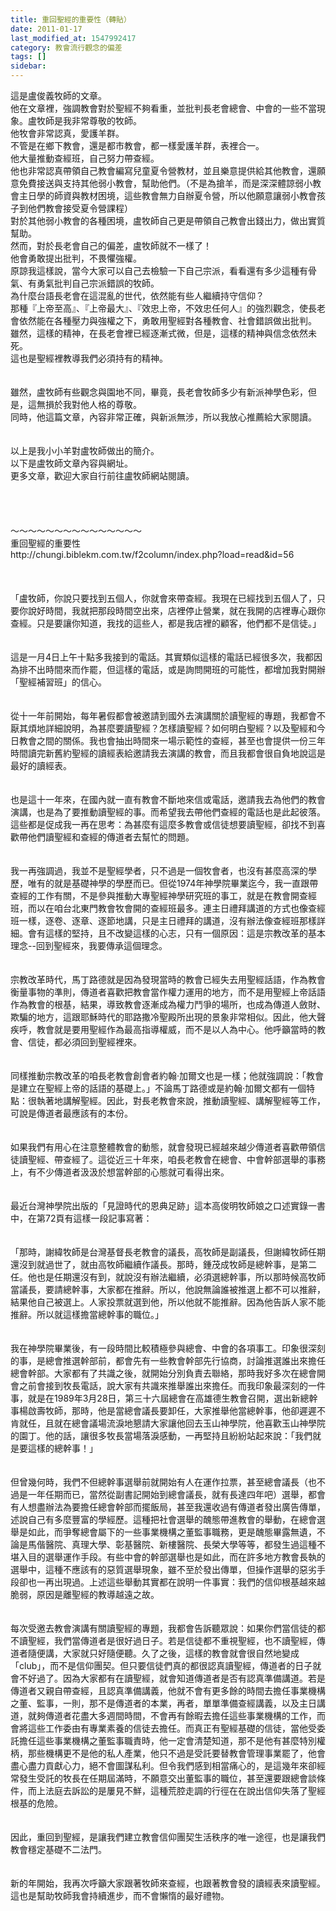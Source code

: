 ```yaml
---
title: 重回聖經的重要性（轉貼）
date: 2011-01-17
last_modified_at: 1547992417
category: 教會流行觀念的偏差
tags: []
sidebar: 
---
```


<p>這是盧俊義牧師的文章。<br/>他在文章裡，強調教會對於聖經不夠看重，並批判長老會總會、中會的一些不當現象。<!--more-->盧牧師是我非常尊敬的牧師。<br/>他牧會非常認真，愛護羊群。<br/>不管是在鄉下教會，還是都市教會，都一樣愛護羊群，表裡合一。<br/>他大量推動查經班，自己努力帶查經。<br/>他也非常認真帶領自己教會編寫兒童夏令營教材，並且樂意提供給其他教會，還願意免費接送與支持其他弱小教會，幫助他們。（不是為搶羊，而是深深體諒弱小教會主日學的師資與教材困境，這些教會無力自辦夏令營，所以他願意讓弱小教會孩子到他們教會接受夏令營課程）<br/>對於其他弱小教會的各種困境，盧牧師自己更是帶領自己教會出錢出力，做出實質幫助。<br/>然而，對於長老會自己的偏差，盧牧師就不一樣了！<br/>他會勇敢提出批判，不畏懼強權。<br/>原諒我這樣說，當今大家可以自己去檢驗一下自己宗派，看看還有多少這種有骨氣、有勇氣批判自己宗派錯誤的牧師。<br/>為什麼台語長老會在這混亂的世代，依然能有些人繼續持守信仰？<br/>那種『上帝至高』、『上帝最大』、『效忠上帝，不效忠任何人』的強烈觀念，使長老會依然能在各種壓力與強權之下，勇敢用聖經對各種教會、社會錯誤做出批判。<br/>雖然，這樣的精神，在長老會裡已經逐漸式微，但是，這樣的精神與信念依然未死。<br/>這也是聖經裡教導我們必須持有的精神。<br/><br/><br/>雖然，盧牧師有些觀念與園地不同，畢竟，長老會牧師多少有新派神學色彩，但是，這無損於我對他人格的尊敬。<br/>同時，他這篇文章，內容非常正確，與新派無涉，所以我放心推薦給大家閱讀。<br/><br/><br/>以上是我小小羊對盧牧師做出的簡介。<br/>以下是盧牧師文章內容與網址。<br/>更多文章，歡迎大家自行前往盧牧師網站閱讀。<br/><br/><br/><br/><br/>～～～～～～～～～～～～～～～<br/>重回聖經的重要性<br/>http://chungi.biblekm.com.tw/f2column/index.php?load=read&amp;id=56<br/><br/><br/><br/>「盧牧師，你說只要找到五個人，你就會來帶查經。我現在已經找到五個人了，只要你說好時間，我就把那段時間空出來，店裡停止營業，就在我開的店裡專心跟你查經。只是要讓你知道，我找的這些人，都是我店裡的顧客，他們都不是信徒。」<br/><br/><br/>這是一月4日上午十點多我接到的電話。其實類似這樣的電話已經很多次，我都因為排不出時間來而作罷，但這樣的電話，或是詢問開班的可能性，都增加我對開辦「聖經補習班」的信心。<br/><br/><br/>從十一年前開始，每年暑假都會被邀請到國外去演講關於讀聖經的專題，我都會不厭其煩地詳細說明，為甚麼要讀聖經？怎樣讀聖經？如何明白聖經？以及聖經和今日教會之間的關係。我也會抽出時間來一場示範性的查經，甚至也會提供一份三年時間讀完新舊約聖經的讀經表給邀請我去演講的教會，而且我都會很自負地說這是最好的讀經表。<br/><br/><br/>也是這十一年來，在國內就一直有教會不斷地來信或電話，邀請我去為他們的教會演講，也是為了要推動讀聖經的事。而希望我去帶他們查經的電話也是此起彼落。這些都是促成我一再在思考：為甚麼有這麼多教會或信徒想要讀聖經，卻找不到喜歡帶他們讀聖經和查經的傳道者去幫忙的問題。<br/><br/><br/>我一再強調過，我並不是聖經學者，只不過是一個牧會者，也沒有甚麼高深的學歷，唯有的就是基礎神學的學歷而已。但從1974年神學院畢業迄今，我一直跟帶查經的工作有關，不是參與推動大專聖經神學研究班的事工，就是在教會開查經班，而以在咱台北東門教會牧會開的查經班最多。連主日禮拜講道的方式也像查經班一樣，逐卷、逐章、逐節地講，只是主日禮拜的講道，沒有辦法像查經班那樣詳細。會有這樣的堅持，且不改變這樣的心志，只有一個原因：這是宗教改革的基本理念--回到聖經來，我要傳承這個理念。<br/><br/><br/>宗教改革時代，馬丁路德就是因為發現當時的教會已經失去用聖經話語，作為教會衡量事物的準則，傳道者喜歡把教會當作權力運用的地方，而不是用聖經上帝話語作為教會的根基，結果，導致教會逐漸成為權力鬥爭的場所，也成為傳道人斂財、欺騙的地方，這跟耶穌時代的耶路撒冷聖殿所出現的景象非常相似。因此，他大聲疾呼，教會就是要用聖經作為最高指導權威，而不是以人為中心。他呼籲當時的教會、信徒，都必須回到聖經裡來。<br/><br/><br/>同樣推動宗教改革的咱長老教會創會者約翰‧加爾文也是一樣；他就強調說：「教會是建立在聖經上帝的話語的基礎上。」不論馬丁路德或是約翰‧加爾文都有一個特點：很執著地講解聖經。因此，對長老教會來說，推動讀聖經、講解聖經等工作，可說是傳道者最應該有的本份。<br/><br/><br/>如果我們有用心在注意整體教會的動態，就會發現已經越來越少傳道者喜歡帶領信徒讀聖經、帶查經了。這從近三十年來，咱長老教會在總會、中會幹部選舉的事務上，有不少傳道者汲汲於想當幹部的心態就可看得出來。<br/><br/><br/>最近台灣神學院出版的「見證時代的恩典足跡」這本高俊明牧師娘之口述實錄一書中，在第72頁有這樣一段記事寫著：<br/><br/><br/>「那時，謝緯牧師是台灣基督長老教會的議長，高牧師是副議長，但謝緯牧師任期還沒到就過世了，就由高牧師繼續作議長。那時，鍾茂成牧師是總幹事，是第二任。他也是任期還沒有到，就說沒有辦法繼續，必須選總幹事，所以那時候高牧師當議長，要請總幹事，大家都在推辭。所以，他說無論誰被推選上都不可以推辭，結果他自己被選上。人家投票就選到他，所以他就不能推辭。因為他告訴人家不能推辭。所以就這樣擔當總幹事的職位。」<br/><br/><br/>我在神學院畢業後，有一段時間比較積極參與總會、中會的各項事工。印象很深刻的事，是總會推選幹部前，都會先有一些教會幹部先行協商，討論推選誰出來擔任總會幹部。大家都有了共識之後，就開始分別負責去聯絡，那時我好多次在總會開會之前會接到牧長電話，說大家有共識來推舉誰出來擔任。而我印象最深刻的一件事，就是在1989年3月28日，第三十六屆總會在高雄德生教會召開，選出新總幹事楊啟壽牧師，那時，他是當總會議長要卸任，大家推舉他當總幹事，他卻遲遲不肯就任，且就在總會議場流淚地懇請大家讓他回去玉山神學院，他喜歡玉山神學院的園丁。他的話，讓很多牧長當場落淚感動，一再堅持且紛紛站起來說：「我們就是要這樣的總幹事！」<br/><br/><br/>但曾幾何時，我們不但總幹事選舉前就開始有人在運作拉票，甚至總會議長（也不過是一年任期而已，當然從副書記開始到總會議長，就有長達四年吧）選舉，都會有人想盡辦法為要擔任總會幹部而擺飯局，甚至我還收過有傳道者發出廣告傳單，述說自己有多麼豐富的學經歷。這種把社會選舉的醜態帶進教會的舉動，在總會選舉是如此，而爭奪總會屬下的一些事業機構之董監事職務，更是醜態畢露無遺，不論是馬偕醫院、真理大學、彰基醫院、新樓醫院、長榮大學等等，都發生過這種不堪入目的選舉運作手段。有些中會的幹部選舉也是如此，而在許多地方教會長執的選舉中，這種不應該有的惡質選舉現象，雖不至於發出傳單，但操作選舉的惡劣手段卻也一再出現過。上述這些舉動其實都在說明一件事實：我們的信仰根基越來越脆弱，原因是離聖經的教導越遠之故。<br/><br/><br/>每次受邀去教會演講有關讀聖經的專題，我都會告訴聽眾說：如果你們當信徒的都不讀聖經，我們當傳道者是很好過日子。若是信徒都不重視聖經，也不讀聖經，傳道者隨便講，大家就只好隨便聽。久了之後，這樣的教會就會很自然地變成「club」，而不是信仰團契。但只要信徒們真的都很認真讀聖經，傳道者的日子就會不好過了。因為大家都有在讀聖經，就會知道傳道者是否有認真準備講道。若是傳道者又親自帶查經，且認真準備講義，他就不會有更多餘的時間去擔任事業機構之董、監事，一則，那不是傳道者的本業，再者，單單準備查經講義，以及主日講道，就夠傳道者花盡大多週間時間，不會再有餘暇去擔任這些事業機構的工作，而會將這些工作委由有專業素養的信徒去擔任。而真正有聖經基礎的信徒，當他受委託擔任這些事業機構之董監事職責時，他一定會清楚知道，那不是他有甚麼特別權柄，那些機構更不是他的私人產業，他只不過是受託要替教會管理事業罷了，他會盡心盡力貢獻心力，絕不會圖謀私利。但令我們感到相當痛心的，是這幾年來卻經常發生受託的牧長在任期屆滿時，不願意交出董監事的職位，甚至還要跟總會談條件，而上法庭去訴訟的是屢見不鮮，這種荒腔走調的行徑在在說出信仰失落了聖經根基的危險。<br/><br/><br/>因此，重回到聖經，是讓我們建立教會信仰團契生活秩序的唯一途徑，也是讓我們教會穩定基礎不二法門。<br/><br/><br/>新的年開始，我再次呼籲大家跟著牧師來查經，也跟著教會發的讀經表來讀聖經。這也是幫助牧師我會持續進步，而不會懶惰的最好禮物。<br/><br/>
</p>